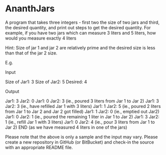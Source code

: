 # AnanthJars

A program that takes three integers - first two the size of two jars and third, the desired quantity, and print out steps to get the desired quantity. For example, if you have two jars which can measure 3 liters and 5 liters, how would you measure exactly 4 liters

Hint: Size of jar 1 and jar 2 are relatively prime and the desired size is less than that of the jar 2 size.

E.g.

Input

Size of Jar1: 3 Size of Jar2: 5 Desired: 4

Output

Jar1: 3 Jar2: 0 Jar1: 0 Jar2: 3 (ie., poured 3 liters from Jar 1 to Jar 2) Jar1: 3 Jar2: 3 (ie., have refilled Jar 1 with 3 liters) Jar1: 1 Jar2: 5 (ie., poured 2 liters from Jar 1 to Jar 2 and Jar 2 got filled) Jar1: 1 Jar2: 0 (ie., emptied out Jar2) Jar1: 0 Jar2: 1 (ie., poured the remaining 1 liter in Jar 1 to Jar 2) Jar1: 3 Jar2: 1 (ie., refill Jar 1 with 3 liters) Jar1: 0 Jar2: 4 (ie., pour 3 liters from Jar 1 to Jar 2) END (as we have measured 4 liters in one of the jars)

Please note that the above is only a sample and the input may vary. Please create a new repository in GitHub (or BitBucket) and check-in the source with an appropriate README file.
